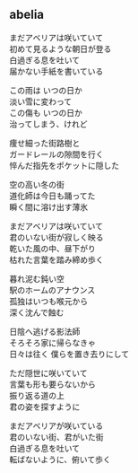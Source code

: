 ## abelia

まだアベリアは咲いていて  
初めて見るような朝日が登る  
白過ぎる息を吐いて  
届かない手紙を書いている

この雨は いつの日か  
淡い雪に変わって  
この傷も いつの日か  
治ってしまう、けれど

痩せ細った街路樹と  
ガードレールの隙間を行く  
悴んだ指先をポケットに隠した

空の高い冬の街  
道化師は今日も踊ってた  
瞬く間に溶け出す薄氷

まだアベリアは咲いていて  
君のいない街が寂しく映る  
乾いた風の中、昼下がり  
枯れた言葉を踏み締め歩く

暮れ泥む鈍い空  
駅のホームのアナウンス  
孤独はいつも喉元から  
深く沈んで蝕む

日陰へ逃げる影法師  
そろそろ家に帰らなきゃ  
日々は往く 僕らを置き去りにして

ただ隠世に咲いていて  
言葉も形も要らないから  
振り返る道の上  
君の姿を探すように

まだアベリアが咲いている  
君のいない街、君がいた街  
白過ぎる息を吐いて  
転ばないように、俯いて歩く
